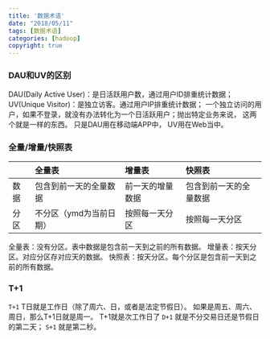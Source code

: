 ```yaml
---
title: '数据术语'
date: "2018/05/11"
tags: [数据术语]
categories: [hadoop]
copyright: true
---
```

### DAU和UV的区别
DAU(Daily Active User)：是日活跃用户数，通过用户ID排重统计数据；
UV(Unique Visitor)：是独立访客。通过用户IP排重统计数据；
一个独立访问的用户，如果不登录，就没有办法转化为一个日活跃用户；抛出特定业务来说， 这两个就是一样的东西。 只是DAU用在移动端APP中， UV用在Web当中。

### 全量/增量/快照表

|   | 全量表              | 增量表          |  快照表  |
| :---- | :--------          | :---          |:---          | 
| 数据 | 包含到前一天的全量数据  | 前一天的增量数据  |包含到前一天的全量数据|
| 分区 | 不分区（ymd为当前日期） | 按照每一天分区   |按照每一天分区|

全量表：没有分区。表中数据是包含前一天到之前的所有数据。
增量表：按天分区。对应分区存对应天的数据。
快照表：按天分区。每个分区是包含前一天到之前的所有数据。

### T+1
`T+1` T日就是工作日（除了周六、日，或者是法定节假日）。 如果是周五、周六、周日，那么T+1日就是周一。 T+1就是次工作日了
`D+1` 就是不分交易日还是节假日的第二天；
`S+1` 就是第二秒。